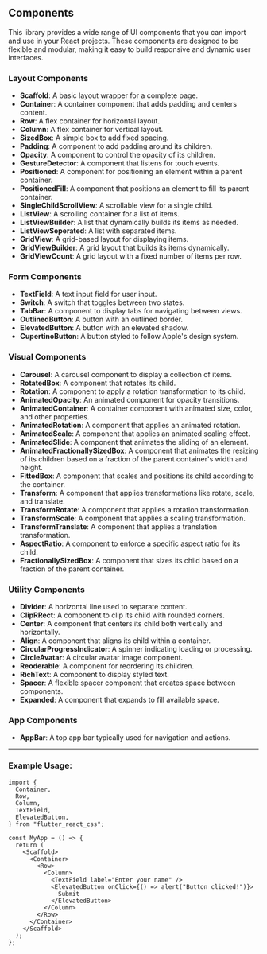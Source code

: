 ## Components

This library provides a wide range of UI components that you can import and use in your React projects. These components are designed to be flexible and modular, making it easy to build responsive and dynamic user interfaces.

### Layout Components

- **Scaffold**: A basic layout wrapper for a complete page.
- **Container**: A container component that adds padding and centers content.
- **Row**: A flex container for horizontal layout.
- **Column**: A flex container for vertical layout.
- **SizedBox**: A simple box to add fixed spacing.
- **Padding**: A component to add padding around its children.
- **Opacity**: A component to control the opacity of its children.
- **GestureDetector**: A component that listens for touch events.
- **Positioned**: A component for positioning an element within a parent container.
- **PositionedFill**: A component that positions an element to fill its parent container.
- **SingleChildScrollView**: A scrollable view for a single child.
- **ListView**: A scrolling container for a list of items.
- **ListViewBuilder**: A list that dynamically builds its items as needed.
- **ListViewSeperated**: A list with separated items.
- **GridView**: A grid-based layout for displaying items.
- **GridViewBuilder**: A grid layout that builds its items dynamically.
- **GridViewCount**: A grid layout with a fixed number of items per row.

### Form Components

- **TextField**: A text input field for user input.
- **Switch**: A switch that toggles between two states.
- **TabBar**: A component to display tabs for navigating between views.
- **OutlinedButton**: A button with an outlined border.
- **ElevatedButton**: A button with an elevated shadow.
- **CupertinoButton**: A button styled to follow Apple's design system.

### Visual Components

- **Carousel**: A carousel component to display a collection of items.
- **RotatedBox**: A component that rotates its child.
- **Rotation**: A component to apply a rotation transformation to its child.
- **AnimatedOpacity**: An animated component for opacity transitions.
- **AnimatedContainer**: A container component with animated size, color, and other properties.
- **AnimatedRotation**: A component that applies an animated rotation.
- **AnimatedScale**: A component that applies an animated scaling effect.
- **AnimatedSlide**: A component that animates the sliding of an element.
- **AnimatedFractionallySizedBox**: A component that animates the resizing of its children based on a fraction of the parent container's width and height.
- **FittedBox**: A component that scales and positions its child according to the container.
- **Transform**: A component that applies transformations like rotate, scale, and translate.
- **TransformRotate**: A component that applies a rotation transformation.
- **TransformScale**: A component that applies a scaling transformation.
- **TransformTranslate**: A component that applies a translation transformation.
- **AspectRatio**: A component to enforce a specific aspect ratio for its child.
- **FractionallySizedBox**: A component that sizes its child based on a fraction of the parent container.

### Utility Components

- **Divider**: A horizontal line used to separate content.
- **ClipRRect**: A component to clip its child with rounded corners.
- **Center**: A component that centers its child both vertically and horizontally.
- **Align**: A component that aligns its child within a container.
- **CircularProgressIndicator**: A spinner indicating loading or processing.
- **CircleAvatar**: A circular avatar image component.
- **Reoderable**: A component for reordering its children.
- **RichText**: A component to display styled text.
- **Spacer**: A flexible spacer component that creates space between components.
- **Expanded**: A component that expands to fill available space.

### App Components

- **AppBar**: A top app bar typically used for navigation and actions.

---

### Example Usage:

```tsx
import {
  Container,
  Row,
  Column,
  TextField,
  ElevatedButton,
} from "flutter_react_css";

const MyApp = () => {
  return (
    <Scaffold>
      <Container>
        <Row>
          <Column>
            <TextField label="Enter your name" />
            <ElevatedButton onClick={() => alert("Button clicked!")}>
              Submit
            </ElevatedButton>
          </Column>
        </Row>
      </Container>
    </Scaffold>
  );
};
```

